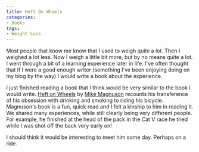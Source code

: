 ```yaml
---
title: Heft On Wheels
categories:
- Books
tags:
- Weight Loss
---
```


Most people that know me know that I used to weigh quite a lot. Then I weighed a lot less. Now I weigh a little bit more, but by no means quite a lot. I went through a bit of a learning experience later in life. I've often thought that if I were a good enough writer (something I've been enjoying doing on my blog by the way) I would write a book about the experience.

I just finished reading a book that I think would be very similar to the book I would write. [Heft on Wheels](http://www.amazon.com/dp/1400052408/?tag=thingelstad-20) by [Mike Magnuson](http://www.lummox.org/) recounts his transference of his obsession with drinking and smoking to riding his bicycle. Magnuson's book is a fun, quick read and I felt a kinship to him in reading it. We shared many experiences, while still clearly being very different people. For example, he finished at the head of the pack in the Cat V race he tried while I was shot off the back very early on!

I should think it would be interesting to meet him some day. Perhaps on a ride.
